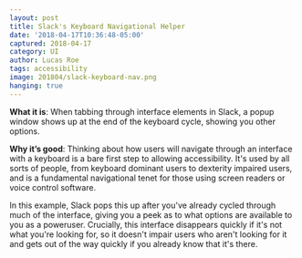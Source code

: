 ```yaml
---
layout: post
title: Slack's Keyboard Navigational Helper
date: '2018-04-17T10:36:48-05:00'
captured: 2018-04-17
category: UI
author: Lucas Roe
tags: accessibility
image: 201804/slack-keyboard-nav.png
hanging: true
---
```

**What it is**: When tabbing through interface elements in Slack, a popup window shows up at the end of the keyboard cycle, showing you other options. 

**Why it’s good**: Thinking about how users will navigate through an interface with a keyboard is a bare first step to allowing accessibility. It's used by all sorts of people, from keyboard dominant users to dexterity impaired users, and is a fundamental navigational tenet for those using screen readers or voice control software.

In this example, Slack pops this up after you've already cycled through much of the interface, giving you a peek as to what options are available to you as a poweruser. Crucially, this interface disappears quickly if it's not what you're looking for, so it doesn't impair users who aren't looking for it and gets out of the way quickly if you already know that it's there.

